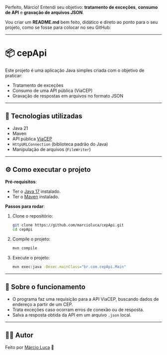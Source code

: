Perfeito, Márcio! Entendi seu objetivo: **tratamento de exceções**, **consumo de API** e **gravação de arquivos JSON**.

Vou criar um **README.md** bem feito, didático e direto ao ponto para o seu projeto, como se fosse para colocar no seu GitHub:

---

# 📦 cepApi

Este projeto é uma aplicação Java simples criada com o objetivo de praticar:

- Tratamento de exceções
- Consumo de uma API pública (ViaCEP)
- Gravação de respostas em arquivos no formato JSON

---

## 🚀 Tecnologias utilizadas

- Java 21
- Maven
- API pública [ViaCEP](https://viacep.com.br/)
- `HttpURLConnection` (biblioteca padrão do Java)
- Manipulação de arquivos (`FileWriter`)

---

## ⚙️ Como executar o projeto

**Pré-requisitos**:
- Ter o [Java 17](https://jdk.java.net/17/) instalado.
- Ter o [Maven](https://maven.apache.org/) instalado.

**Passos para rodar**:

1. Clone o repositório:
   ```bash
   git clone https://github.com/marcioluca/cepApi.git
   cd cepApi
   ```

2. Compile o projeto:
   ```bash
   mvn compile
   ```

3. Execute o projeto:
   ```bash
   mvn exec:java -Dexec.mainClass="br.com.cepApi.Main"
   ```

---

## 📜 Sobre o funcionamento

- O programa faz uma requisição para a API ViaCEP, buscando dados de endereço a partir de um CEP.
- Trata exceções caso ocorram erros de conexão ou de resposta.
- Salva a resposta obtida da API em um arquivo `.json` local.

---

## 👨‍💻 Autor

Feito por [Márcio Luca](https://github.com/marcioluca) 🚀
